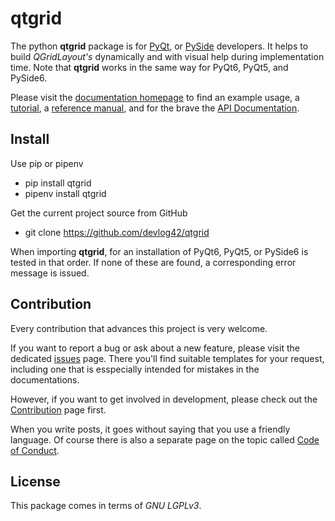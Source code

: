# qtgrid

[1]: https://www.riverbankcomputing.com/software/pyqt/ "PyQt"
[2]: https://www.qt.io/qt-for-python                   "PySide6"
[3]: https://devlog42.github.io/qtgrid/reference/      "Reference Manual"
[4]: https://devlog42.github.io/qtgrid/tutorial/       "qtgrid Tutorial"
[5]: https://github.com/devlog42/repo-skeleton/issues  "Issues Page"
[6]: https://devlog42.github.io/qtgrid/api/            "API Documentation"
[7]: https://github.com/devlog42/qtgrid/blob/main/.github/CONTRIBUTING.md    "Contributing"
[8]: https://github.com/devlog42/qtgrid/blob/main/.github/CODE_OF_CONDUCT.md "Code of Conduct"
[9]: https://devlog42.github.io/qtgrid                 "Documentation Homepage"

The python **qtgrid** package is for [PyQt][1], or [PySide][2] developers. It helps to build *QGridLayout's* dynamically and with visual help during implementation time. Note that **qtgrid** works in the same way for PyQt6, PyQt5, and PySide6.

Please visit the [documentation homepage][9] to find an example usage, a [tutorial][4], a [reference manual][3], and for the brave the [API Documentation][6].

## Install

Use pip or pipenv

- pip install qtgrid
- pipenv install qtgrid

Get the current project source from GitHub

- git clone https://github.com/devlog42/qtgrid

When importing **qtgrid**, for an installation of PyQt6, PyQt5, or PySide6 is tested in that order. If none of these are found, a corresponding error message is issued.

## Contribution

Every contribution that advances this project is very welcome.

If you want to report a bug or ask about a new feature, please visit the dedicated [issues][5] page. There you'll find suitable templates for your request, including one that is esspecially intended for mistakes in the documentations.

However, if you want to get involved in development, please check out the [Contribution][7] page first.

When you write posts, it goes without saying that you use a friendly language. Of course there is also a separate page on the topic called [Code of Conduct][8].

## License

This package comes in terms of *GNU LGPLv3*.
